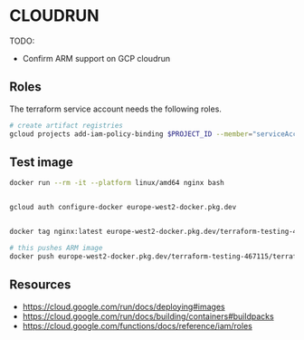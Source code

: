 # CLOUDRUN

TODO:

* Confirm ARM support on GCP cloudrun

## Roles

The terraform service account needs the following roles.  

```sh
# create artifact registries
gcloud projects add-iam-policy-binding $PROJECT_ID --member="serviceAccount:terraform@${PROJECT_ID}.iam.gserviceaccount.com" --role="roles/artifactregistry.admin"
```

## Test image

```sh
docker run --rm -it --platform linux/amd64 nginx bash


gcloud auth configure-docker europe-west2-docker.pkg.dev


docker tag nginx:latest europe-west2-docker.pkg.dev/terraform-testing-467115/terraform-testing-cube/nginx:latest

# this pushes ARM image
docker push europe-west2-docker.pkg.dev/terraform-testing-467115/terraform-testing-cube/nginx:latest
```

## Resources

* https://cloud.google.com/run/docs/deploying#images
* https://cloud.google.com/run/docs/building/containers#buildpacks
* https://cloud.google.com/functions/docs/reference/iam/roles
